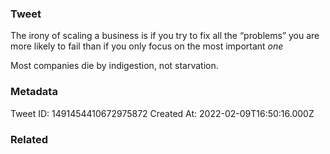 ### Tweet
The irony of scaling a business is if you try to fix all the “problems” you are more likely to fail than if you only focus on the most important *one*

Most companies die by indigestion, not starvation.

### Metadata
Tweet ID: 1491454410672975872
Created At: 2022-02-09T16:50:16.000Z

### Related

